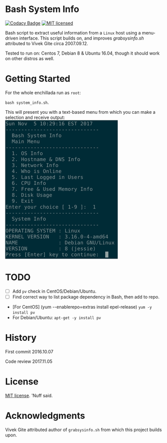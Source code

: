 # Bash System Info 
[![Codacy Badge](https://api.codacy.com/project/badge/Grade/5a3b5bbe370e409a96a0de70b1c95c31)](https://www.codacy.com/app/marshki/bash_sys_info?utm_source=github.com&amp;utm_medium=referral&amp;utm_content=marshki/bash_sys_info&amp;utm_campaign=Badge_Grade)
[![MIT licensed](https://img.shields.io/badge/license-MIT-blue.svg)](https://raw.githubusercontent.com/hyperium/hyper/master/LICENSE)

Bash script to extract useful information from a `Linux` host using a menu-driven interface.
This script builds on, and improves *grabsysinfo.sh* attributed to Vivek Gite circa 2007.09.12. 

Tested to run on: Centos 7, Debian 8 & Ubuntu 16.04, though it should work on other distros as well. 

# Getting Started 

For the whole enchillada run as `root`: 

`bash system_info.sh`. 

This will present you with a text-based menu from which you can make a selection and receive output: ![Alt text](https://github.com/marshki/bash_sys_info/blob/master/docs/screen_grab.png "screen_grab.png")
 
# TODO
- [ ] Add `pv` check in CentOS/Debian/Ubuntu. 
- [ ] Find correct way to list package dependency in Bash, then add to repo. 
- [For CentOS] (yum --enablerepo=extras install epel-release) 
  `yum -y install pv`  
- For Debian/Ubuntu: 
  `apt-get -y install pv` 

# History 

First commit 2016.10.07

Code review 2017.11.05 

# License 

[MIT license](https://opensource.org/licenses/MIT). 'Nuff said. 

# Acknowledgments 

Vivek Gite attributed author of `grabsysinfo.sh` from which this project builds upon. 

